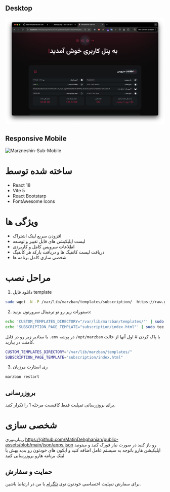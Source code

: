 
## Desktop
<img src="https://raw.githubusercontent.com/MatinDehghanian/sub-vite/main/images/desktop.png" title="Marzneshin-Sub-Desktop"/>

## Responsive Mobile
<img src="https://raw.githubusercontent.com/MatinDehghanian/sub-vite/main/images/web-Mobile.JPEG" title="Marzneshin-Sub-Mobile"/>

# ساخته شده توسط
- React 18
- Vite 5
- React Bootstarp
- FontAwesome Icons

# ویژگی ها
- افزودن سریع لینک اشتراک
- لیست اپلیکیشن های قابل تغییر و توسعه
- اطلاعات سرویس کامل و کاربردی
- دریافت لیست کانفیگ ها و دریافت بارکد هر کانفیگ
- شخصی سازی کامل برنامه ها

# مراحل نصب
1. دانلود فایل template
```sh
sudo wget -N -P /var/lib/marzban/templates/subscription/  https://raw.githubusercontent.com/MatinDehghanian/sub-vite/refs/heads/main/build/index.html
```

2. دستورات زیر رو تو ترمینال سرورتون بزنید:
```sh
echo 'CUSTOM_TEMPLATES_DIRECTORY="/var/lib/marzban/templates/"' | sudo tee -a /opt/marzban/.env
echo 'SUBSCRIPTION_PAGE_TEMPLATE="subscription/index.html"' | sudo tee -a /opt/marzban/.env
```
یا مقادیر زیر رو در فایل `.env` در پوشه `/opt/marzban` با پاک کردن # اول آنها از حالت کامنت در بیارید.
```sh
CUSTOM_TEMPLATES_DIRECTORY="/var/lib/marzban/templates/"
SUBSCRIPTION_PAGE_TEMPLATE="subscription/index.html"
```

3. ری استارت مرزبان
```sh
marzban restart
```


## بروزرسانی
برای بروزرسانی تمپلیت فقط کافیست مرحله 1 را تکرار کنید.

# شخصی سازی
ریپازیتوری 
https://github.com/MatinDehghanian/public-assets/blob/main/json/apps.json
رو باز کنید
در صورت نیاز فورک کنید و میتونید اپلیکیشن هارو باتوجه به سیستم عامل اضافه کنید و ایکون های خودتون رو بدید بهش یا لینک برنامه هارو بروزرسانی کنید

## حمایت و سفارش
برای سفارش تمپلیت اختصاصی خودتون توی <a href="https://t.me/Mqtin">تلگرام</a> با من در ارتباط باشین.
